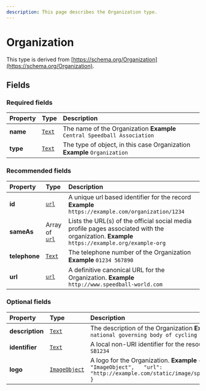 ```yaml
---
description: This page describes the Organization type.
---
```


# Organization

This type is derived from [https://schema.org/Organization](https://schema.org/Organization).

## **Fields**

### **Required fields**

| Property | Type | Description |
| :--- | :--- | :--- |
| **name** |  [`Text`](https://schema.org/Text) |  The name of the Organization  **Example**  `Central Speedball Association` |
| **type** |  [`Text`](https://schema.org/Text) |  The type of object, in this case Organization  **Example**  `Organization` |

### **Recommended fields**

| Property | Type | Description |
| :--- | :--- | :--- |
| **id** |  [`url`](https://schema.org/url) |  A unique url based identifier for the record  **Example**  `https://example.com/organization/1234` |
| **sameAs** |  Array of [`url`](https://github.com/openactive/developer-documentation/tree/5879022a21960a4d21f701584717e4865dc1336e/model/types/ArrayOf/README.md#https://schema.org/url) |  Lists the URL\(s\) of the official social media profile pages associated with the organization.  **Example**  `https://example.org/example-org` |
| **telephone** |  [`Text`](https://schema.org/Text) |  The telephone number of the Organization  **Example**  `01234 567890` |
| **url** |  [`url`](https://schema.org/url) |  A definitive canonical URL for the Organization.  **Example**  `http://www.speedball-world.com` |

### **Optional fields**

| Property | Type | Description |
| :--- | :--- | :--- |
| **description** |  [`Text`](https://schema.org/Text) |  The description of the Organization  **Example**  `The national governing body of cycling` |
| **identifier** |  [`Text`](https://schema.org/Text) |  A local non-URI identifier for the resource  **Example**  `SB1234` |
| **logo** |  [`ImageObject`](https://docs.openactive.io/model/types/imageobject) |  A logo for the Organization.  **Example**  `{   "type": "ImageObject",   "url": "http://example.com/static/image/speedball_large.jpg" }` |

